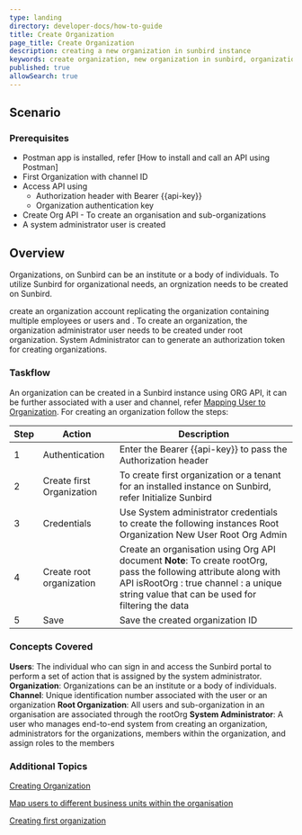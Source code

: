 ```yaml
---
type: landing
directory: developer-docs/how-to-guide
title: Create Organization
page_title: Create Organization
description: creating a new organization in sunbird instance
keywords: create organization, new organization in sunbird, organization, create
published: true
allowSearch: true
---
```

## Scenario


### Prerequisites
  - Postman app is installed, refer [How to install and call an API using Postman]
  - First Organization with channel ID
  - Access API using
     - Authorization header with Bearer {{api-key}}
     - Organization authentication key
  - Create Org API - To create an organisation and sub-organizations
  - A system administrator user is created

## Overview

Organizations, on Sunbird can be an institute or a body of individuals. To utilize Sunbird for organizational needs, an orgnization needs to be created on Sunbird.  

create an organization account replicating the organization containing multiple employees or users and  . To create an organization, the organization administrator user needs to be created under root organization. System Administrator can to generate an authorization token for creating organizations.

### Taskflow

An organization can be created in a Sunbird instance using ORG API, it can be further associated with a user and channel, refer [Mapping User to Organization](www.sunbird.org). For creating an organization follow the steps:

 

 Step  | Action         | Description                           |
-------|----------------|---------------------------------------------------------------|
 1 | Authentication | Enter the Bearer {{api-key}} to pass the Authorization header |
 2 |Create first Organization |To create first organization or a tenant for an installed instance on Sunbird, refer Initialize Sunbird  | 
 3 |Credentials|Use System administrator credentials to create the following instances Root Organization New User Root Org Admin|
 4 |Create root organization |Create an organisation using Org API document **Note**: To create rootOrg, pass the following attribute along with API    isRootOrg : true channel : a unique string value that can be used for filtering the data|
 5| Save   | Save the created organization ID |


### Concepts Covered
**Users**: The individual who can sign in and access the Sunbird portal to perform a set of action that is assigned by the system administrator.
**Organization**: Organizations can be an institute or a body of individuals. 
**Channel**: Unique identification number associated with the user or an organization
**Root Organization**: All users and sub-organization in an organisation are associated through the rootOrg
**System Administrator**: A user who manages end-to-end system from creating an organization, administrators for the organizations, members within the organization, and assign roles to the members


### Additional Topics

[Creating Organization](http://www.sunbird.org)

[Map users to different business units within the organisation](http://www.sunbird.org)

[Creating first organization](http://www.sunbird.org)
